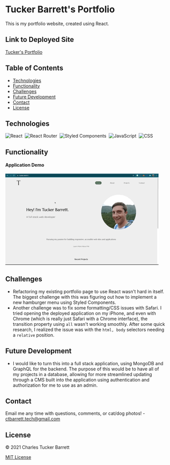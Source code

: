 # Tucker Barrett's Portfolio

This is my portfolio website, created using React.

## Link to Deployed Site

[Tucker's Portfolio](https://tucker.tech)

## Table of Contents
  * [Technologies](#technologies)
  * [Functionality](#functionality)
  * [Challenges](#challenges)
  * [Future Development](#future-development)
  * [Contact](#contact)
  * [License](#license)


## Technologies

![React](https://img.shields.io/badge/React-20232A?style=for-the-badge&logo=react&logoColor=61DAFB)&nbsp;
![React Router](https://img.shields.io/badge/React_Router-CA4245?style=for-the-badge&logo=react-router&logoColor=white)&nbsp;
![Styled Components](https://img.shields.io/badge/styled--components-DB7093?style=for-the-badge&logo=styled-components&logoColor=white)&nbsp;
![JavaScript](https://img.shields.io/badge/JavaScript-323330?style=for-the-badge&logo=javascript&logoColor=F7DF1E)&nbsp;
![CSS](https://img.shields.io/badge/CSS3-1572B6?style=for-the-badge&logo=css3&logoColor=white)&nbsp;


## Functionality

#### Application Demo

![Application Demo](./public/assets/images/app-demo.gif)


## Challenges

* Refactoring my existing portfolio page to use React wasn't hard in itself. The biggest challenge with this was figuring out how to implement a new hamburger menu using Styled Components.
* Another challenge was to fix some formatting/CSS issues with Safari. I tried opening the deployed application on my iPhone, and even with Chrome (which is really just Safari with a Chrome interface), the transition property using `all` wasn't working smoothly. After some quick research, I realized the issue was with the `html, body` selectors needing a `relative` position. 


## Future Development

* I would like to turn this into a full stack application, using MongoDB and GraphQL for the backend. The purpose of this would be to have all of my projects in a database, allowing for more streamlined updating through a CMS built into the application using authentication and authorization for me to use as an admin.


## Contact
Email me any time with questions, comments, or cat/dog photos! - ctbarrett.tech@gmail.com


## License
&copy; 2021 Charles Tucker Barrett

[MIT License](https://opensource.org/licenses/MIT)